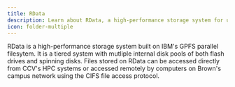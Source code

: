 ```yaml
---
title: RData
description: Learn about RData, a high-performance storage system for use with CCV's HPC systems.
icon: folder-multiple
---
```

RData is a high-performance storage system built on IBM's GPFS parallel filesytem. It is a tiered system with mutliple internal disk pools of both flash drives and spinning disks. Files stored on RData can be accessed directly from CCV's HPC systems or accessed remotely by computers on Brown's campus network using the CIFS file access protocol.